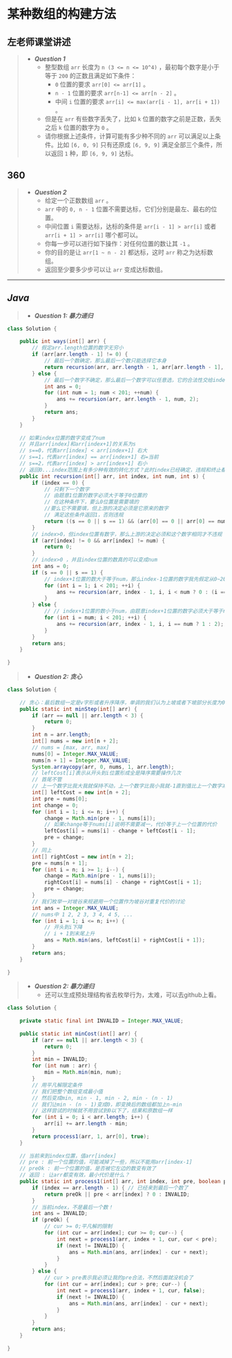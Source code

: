 # 某种数组的构建方法

## 左老师课堂讲述

> - ***Question 1***
>   - 整型数组 `arr` 长度为 `n (3 <= n <= 10^4)` ，最初每个数字是小于等于 `200` 的正数且满足如下条件：
>     - `0` 位置的要求 `arr[0] <= arr[1]` 。
>     - `n - 1` 位置的要求 `arr[n-1] <= arr[n - 2]` 。
>     - 中间 `i` 位置的要求 `arr[i] <= max(arr[i - 1], arr[i + 1])` 。
>   - 但是在 `arr` 有些数字丢失了，比如 `k` 位置的数字之前是正数，丢失之后 `k` 位置的数字为 `0` 。
>   - 请你根据上述条件，计算可能有多少种不同的 `arr` 可以满足以上条件。比如 `[6, 0, 9]` 只有还原成 `[6, 9, 9]` 满足全部三个条件，所以返回 `1` 种，即 `[6, 9, 9]` 达标。

## 360

> - ***Question 2***
>   - 给定一个正数数组 `arr` 。
>   - `arr` 中的 `0, n - 1` 位置不需要达标，它们分别是最左、最右的位置。
>   - 中间位置 `i` 需要达标，达标的条件是 `arr[i - 1] > arr[i]` 或者 `arr[i + 1] > arr[i]` 哪个都可以。
>   - 你每一步可以进行如下操作：对任何位置的数让其 `-1` 。
>   - 你的目的是让 `arr[1 ~ n - 2]` 都达标，这时 `arr` 称之为达标数组。
>   - 返回至少要多少步可以让 `arr` 变成达标数组。

---

## *Java*

> - ***Question 1: 暴力递归***

```java
class Solution {
    
    public int ways(int[] arr) {
        // 假定arr.length位置的数字无穷小
        if (arr[arr.length - 1] != 0) {
            // 最后一个数确定，那么最后一个数只能选择它本身
            return recursion(arr, arr.length - 1, arr[arr.length - 1], 2);
        } else {
            // 最后一个数字不确定，那么最后一个数字可以任意选，它的合法性交给index-1位置的数字确定
            int ans = 0;
            for (int num = 1; num < 201; ++num) {
                ans += recursion(arr, arr.length - 1, num, 2);
            }
            return ans;
        }
    }
    
    // 如果index位置的数字变成了num
    // 并且arr[index]和arr[index+1]的关系为s
    // s==0，代表arr[index] < arr[index+1] 右大
    // s==1，代表arr[index] == arr[index+1] 右=当前
    // s==2，代表arr[index] > arr[index+1] 右小
    // 返回0...index范围上有多少种有效的转化方式？此时index已经确定，违规和终止都判断，如果还能填左边的，这一轮来做index-1位置的决定，但决定的成功与否要看下一轮的返回结果
    public int recursion(int[] arr, int index, int num, int s) {
        if (index == 0) {
            // 只剩下一个数字
            // 由题意1位置的数字必须大于等于0位置的
            // 在这种条件下，要么0位置是需要填的
            //要么它不需要填，但上游的决定必须是它原来的数字
            // 满足这些条件返回1，否则违规
            return ((s == 0 || s == 1) && (arr[0] == 0 || arr[0] == num)) ? 1 : 0;
        }
        // index>0，但index位置有数字，那么上游的决定必须和这个数字相同才不违规
        if (arr[index] != 0 && arr[index] != num) {
            return 0;
        }
        // index>0 ，并且index位置的数真的可以变成num
        int ans = 0;
        if (s == 0 || s == 1) {
            // index+1位置的数大于等于num，那么index-1位置的数字我先假定从0~200自由选择，违规下一层再返回0
            for (int i = 1; i < 201; ++i) {
                ans += recursion(arr, index - 1, i, i < num ? 0 : (i == num ? 1 : 2));
            }
        } else {
            // // index+1位置的数小于num，由题意index+1位置的数字必须大于等于num，继续尝试所有可能
            for (int i = num; i < 201; ++i) {
                ans += recursion(arr, index - 1, i, i == num ? 1 : 2);
            }
        }
        return ans;
    }
    
}
```

> - ***Question 2: 贪心***

```java
class Solution {
    
    // 贪心：最后数组一定是v字形或者升序降序，单调的我们认为上坡或者下坡部分长度为0
    public static int minStep(int[] arr) {
        if (arr == null || arr.length < 3) {
            return 0;
        }
        int n = arr.length;
        int[] nums = new int[n + 2];
        // nums = [max, arr, max]
        nums[0] = Integer.MAX_VALUE;
        nums[n + 1] = Integer.MAX_VALUE;
        System.arraycopy(arr, 0, nums, 1, arr.length);
        // leftCost[i]表示从开头到i位置形成全是降序需要操作几次
        // 首尾不管
        // 上一个数字比我大我就保持不动，上一个数字比我小我就-1直到值比上一个数字减一
        int[] leftCost = new int[n + 2];
        int pre = nums[0];
        int change = 0;
        for (int i = 1; i <= n; i++) {
            change = Math.min(pre - 1, nums[i]);
            // 如果change等于nums[i]说明不需要减一，代价等于上一个位置的代价
            leftCost[i] = nums[i] - change + leftCost[i - 1];
            pre = change;
        }
        // 同上
        int[] rightCost = new int[n + 2];
        pre = nums[n + 1];
        for (int i = n; i >= 1; i--) {
            change = Math.min(pre - 1, nums[i]);
            rightCost[i] = nums[i] - change + rightCost[i + 1];
            pre = change;
        }
        // 我们枚举一对坡谷来规避用一个位置作为坡谷对重复代价的讨论
        int ans = Integer.MAX_VALUE;
        // nums中 1 2, 2 3, 3 4, 4 5, ...
        for (int i = 1; i <= n; i++) {
            // 开头到i下降
            // i + 1到末尾上升
            ans = Math.min(ans, leftCost[i] + rightCost[i + 1]);
        }
        return ans;
    }
    
}
```

> - ***Question 2: 暴力递归***
>   - 还可以生成预处理结构省去枚举行为，太难，可以去github上看。

```java
class Solution {
    
    private static final int INVALID = Integer.MAX_VALUE;
    
    public static int minCost(int[] arr) {
        if (arr == null || arr.length < 3) {
            return 0;
        }
        int min = INVALID;
        for (int num : arr) {
            min = Math.min(min, num);
        }
        // 用平凡解限定条件
        // 我们把整个数组变成最小值
        // 然后变成min, min - 1, min - 2, min - (n - 1)
        // 我们让min - (n - 1)变成0，即变换后的数组都加上n-min
        // 这样尝试的时候就不用尝试到0以下了，结果和原数组一样
        for (int i = 0; i < arr.length; i++) {
            arr[i] += arr.length - min;
        }
        return process1(arr, 1, arr[0], true);
    }
    
    // 当前来到index位置，值arr[index]
    // pre : 前一个位置的值，可能减掉了一些，所以不能用arr[index-1]
    // preOk : 前一个位置的值，是否被它左边的数变有效了
    // 返回 : 让arr都变有效，最小代价是什么？
    public static int process1(int[] arr, int index, int pre, boolean preOk) {
        if (index == arr.length - 1) { // 已经来到最后一个数了
            return preOk || pre < arr[index] ? 0 : INVALID;
        }
        // 当前index，不是最后一个数！
        int ans = INVALID;
        if (preOk) {
            // cur >= 0;平凡解的限制
            for (int cur = arr[index]; cur >= 0; cur--) {
                int next = process1(arr, index + 1, cur, cur < pre);
                if (next != INVALID) {
                    ans = Math.min(ans, arr[index] - cur + next);
                }
            }
        } else {
            // cur > pre表示我必须让我的pre合法，不然后面就没机会了
            for (int cur = arr[index]; cur > pre; cur--) {
                int next = process1(arr, index + 1, cur, false);
                if (next != INVALID) {
                    ans = Math.min(ans, arr[index] - cur + next);
                }
            }
        }
        return ans;
    }
    
}
```

